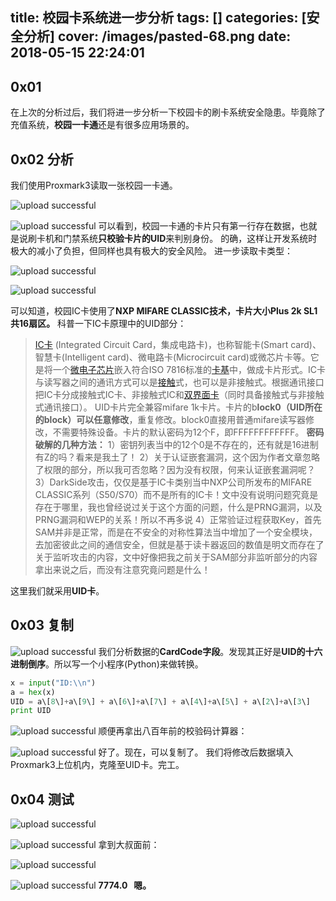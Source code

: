 title: 校园卡系统进一步分析
tags: []
categories: [安全分析]
cover: /images/pasted-68.png
date: 2018-05-15 22:24:01
---
0x01
----

在上次的分析过后，我们将进一步分析一下校园卡的刷卡系统安全隐患。毕竟除了充值系统，**校园一卡通**还是有很多应用场景的。

0x02 分析
-------

我们使用Proxmark3读取一张校园一卡通。 

![upload successful](/images/pasted-67.png)

![upload successful](/images/pasted-68.png)
可以看到，校园一卡通的卡片只有第一行存在数据，也就是说刷卡机和门禁系统**只校验卡片的UID**来判别身份。 的确，这样让开发系统时极大的减小了负担，但同样也具有极大的安全风险。 进一步读取卡类型： 

![upload successful](/images/pasted-69.png)

![upload successful](/images/pasted-70.png)

可以知道，校园IC卡使用了**NXP MIFARE CLASSIC技术，卡片大小Plus 2k SL1共16扇区。** 科普一下IC卡原理中的UID部分：

> [IC卡](https://baike.baidu.com/item/IC%E5%8D%A1) (Integrated Circuit Card，集成电路卡)，也称智能卡(Smart card)、智慧卡(Intelligent card)、微电路卡(Microcircuit card)或微芯片卡等。它是将一个[微电子](https://baike.baidu.com/item/%E5%BE%AE%E7%94%B5%E5%AD%90)[芯片](https://baike.baidu.com/item/%E8%8A%AF%E7%89%87)嵌入符合ISO 7816标准的[卡基](https://baike.baidu.com/item/%E5%8D%A1%E5%9F%BA)中，做成卡片形式。IC卡与读写器之间的通讯方式可以是[接触](https://baike.baidu.com/item/%E6%8E%A5%E8%A7%A6/5692)式，也可以是非接触式。根据通讯接口把IC卡分成接触式IC卡、非接触式IC和[双界面卡](https://baike.baidu.com/item/%E5%8F%8C%E7%95%8C%E9%9D%A2%E5%8D%A1)（同时具备接触式与非接触式通讯接口）。 UID卡片完全兼容mifare 1k卡片。卡片的b**lock0（UID所在的block）可以任意修改**，重复修改。block0直接用普通mifare读写器修改，不需要特殊设备。卡片的默认密码为12个F，即FFFFFFFFFFFF。 **密码破解的几种方法：** 1）密钥列表当中的12个0是不存在的，还有就是16进制有Z的吗？看来是我土了！ 2）关于认证嵌套漏洞，这个因为作者文章忽略了权限的部分，所以我可否忽略？因为没有权限，何来认证嵌套漏洞呢？ 3）DarkSide攻击，仅仅是基于IC卡类别当中NXP公司所发布的MIFARE CLASSIC系列（S50/S70）而不是所有的IC卡！文中没有说明问题究竟是存在于哪里，我也曾经说过关于这个方面的问题，什么是PRNG漏洞，以及PRNG漏洞和WEP的关系！所以不再多说 4）正常验证过程获取Key，首先SAM并非是正常，而是在不安全的对称性算法当中增加了一个安全模块，去加密彼此之间的通信安全，但就是基于读卡器返回的数值是明文而存在了关于监听攻击的内容，文中好像把我之前关于SAM部分非监听部分的内容拿出来说之后，而没有注意究竟问题是什么！

这里我们就采用**UID卡**。

0x03 复制
-------


![upload successful](/images/pasted-71.png)
我们分析数据的**CardCode字段**。发现其正好是**UID的十六进制倒序**。所以写一个小程序(Python)来做转换。
```python
x = input("ID:\\n")
a = hex(x)
UID = a\[8\]+a\[9\] + a\[6\]+a\[7\] + a\[4\]+a\[5\] + a\[2\]+a\[3\]
print UID
```


![upload successful](/images/pasted-72.png)
顺便再拿出八百年前的校验码计算器：

![upload successful](/images/pasted-73.png)
好了。现在，可以复制了。 我们将修改后数据填入Proxmark3上位机内，克隆至UID卡。完工。

0x04 测试
-------


![upload successful](/images/pasted-74.png)

![upload successful](/images/pasted-75.png)
拿到大叔面前：

![upload successful](/images/pasted-76.png)

![upload successful](/images/pasted-77.png)
**7774.0   嗯。**
